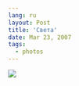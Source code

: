 ```yaml
---
lang: ru
layout: Post
title: 'Света'
date: Mar 23, 2007
tags:
  - photos
---
```


![](/images/blog/Sapegin-Artem-20D-2007-03-10-279-7968.jpg)

